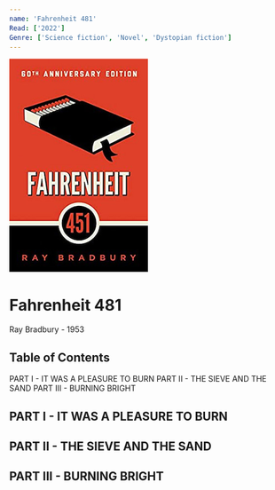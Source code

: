 ```yaml
---
name: 'Fahrenheit 481'
Read: ['2022']
Genre: ['Science fiction', 'Novel', 'Dystopian fiction']
---
```


![Cover](./assets/fahrenheit-481.jpg)

# Fahrenheit 481

Ray Bradbury - 1953

## Table of Contents

PART I - IT WAS A PLEASURE TO BURN
PART II - THE SIEVE AND THE SAND
PART III - BURNING BRIGHT

## PART I - IT WAS A PLEASURE TO BURN


## PART II - THE SIEVE AND THE SAND


## PART III - BURNING BRIGHT





